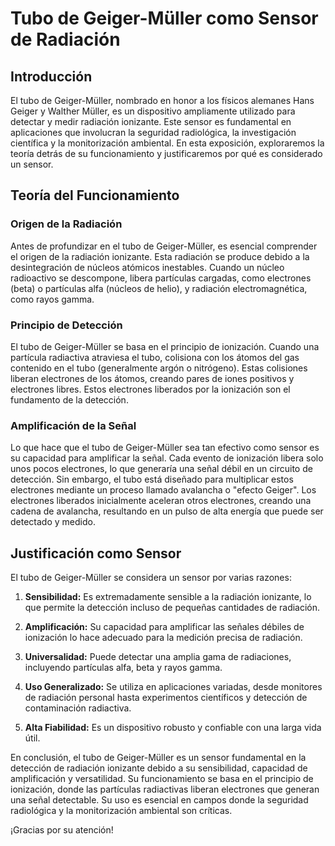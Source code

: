 # Tubo de Geiger-Müller como Sensor de Radiación

## Introducción

El tubo de Geiger-Müller, nombrado en honor a los físicos alemanes Hans Geiger y Walther Müller, es un dispositivo ampliamente utilizado para detectar y medir radiación ionizante. Este sensor es fundamental en aplicaciones que involucran la seguridad radiológica, la investigación científica y la monitorización ambiental. En esta exposición, exploraremos la teoría detrás de su funcionamiento y justificaremos por qué es considerado un sensor.

## Teoría del Funcionamiento

### Origen de la Radiación

Antes de profundizar en el tubo de Geiger-Müller, es esencial comprender el origen de la radiación ionizante. Esta radiación se produce debido a la desintegración de núcleos atómicos inestables. Cuando un núcleo radioactivo se descompone, libera partículas cargadas, como electrones (beta) o partículas alfa (núcleos de helio), y radiación electromagnética, como rayos gamma.

### Principio de Detección

El tubo de Geiger-Müller se basa en el principio de ionización. Cuando una partícula radiactiva atraviesa el tubo, colisiona con los átomos del gas contenido en el tubo (generalmente argón o nitrógeno). Estas colisiones liberan electrones de los átomos, creando pares de iones positivos y electrones libres. Estos electrones liberados por la ionización son el fundamento de la detección.

### Amplificación de la Señal

Lo que hace que el tubo de Geiger-Müller sea tan efectivo como sensor es su capacidad para amplificar la señal. Cada evento de ionización libera solo unos pocos electrones, lo que generaría una señal débil en un circuito de detección. Sin embargo, el tubo está diseñado para multiplicar estos electrones mediante un proceso llamado avalancha o "efecto Geiger". Los electrones liberados inicialmente aceleran otros electrones, creando una cadena de avalancha, resultando en un pulso de alta energía que puede ser detectado y medido.

## Justificación como Sensor

El tubo de Geiger-Müller se considera un sensor por varias razones:

1. **Sensibilidad:** Es extremadamente sensible a la radiación ionizante, lo que permite la detección incluso de pequeñas cantidades de radiación.

2. **Amplificación:** Su capacidad para amplificar las señales débiles de ionización lo hace adecuado para la medición precisa de radiación.

3. **Universalidad:** Puede detectar una amplia gama de radiaciones, incluyendo partículas alfa, beta y rayos gamma.

4. **Uso Generalizado:** Se utiliza en aplicaciones variadas, desde monitores de radiación personal hasta experimentos científicos y detección de contaminación radiactiva.

5. **Alta Fiabilidad:** Es un dispositivo robusto y confiable con una larga vida útil.

En conclusión, el tubo de Geiger-Müller es un sensor fundamental en la detección de radiación ionizante debido a su sensibilidad, capacidad de amplificación y versatilidad. Su funcionamiento se basa en el principio de ionización, donde las partículas radiactivas liberan electrones que generan una señal detectable. Su uso es esencial en campos donde la seguridad radiológica y la monitorización ambiental son críticas.

¡Gracias por su atención!
